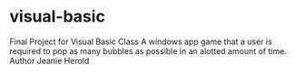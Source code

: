 # visual-basic
Final Project for Visual Basic Class
A windows app game that a user is required to pop as many bubbles as possible in an alotted amount of time. 
Author Jeanie Herold
